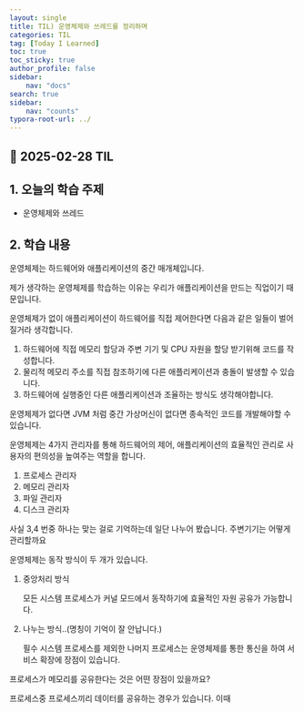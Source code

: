 ```yaml
---
layout: single
title: TIL) 운영체제와 쓰레드를 정리하며
categories: TIL
tag: [Today I Learned]
toc: true
toc_sticky: true
author_profile: false
sidebar:
    nav: "docs"
search: true
sidebar:
    nav: "counts"
typora-root-url: ../
---
```


## 📌 2025-02-28 TIL

## 1. 오늘의 학습 주제

+ 운영체제와 쓰레드

## 2. 학습 내용

운영체제는 하드웨어와 애플리케이션의 중간 매개체입니다.

제가 생각하는 운영체제를 학습하는 이유는 우리가 애플리케이션을 만드는 직업이기 때문입니다.

운영체제가 없이 애플리케이션이 하드웨어를 직접 제어한다면 다음과 같은 일들이 벌어질거라 생각합니다.

1. 하드웨어에 직접 메모리 할당과 주변 기기 및 CPU 자원을 할당 받기위해 코드를 작성합니다.
2. 물리적 메모리 주소를 직접 참조하기에 다른 애플리케이션과 충돌이 발생할 수 있습니다.
3. 하드웨어에 실행중인 다른 애플리케이션과 조율하는 방식도 생각해야합니다.

운영체제가 없다면 JVM 처럼 중간 가상머신이 없다면 종속적인 코드를 개발해야할 수 있습니다.

운영체제는 4가지 관리자를 통해 하드웨어의 제어, 애플리케이션의 효율적인 관리로 사용자의 편의성을 높여주는 역할을 합니다.

1. 프로세스 관리자
2. 메모리 관리자
3. 파일 관리자
4. 디스크 관리자

사실 3,4 번중 하나는 맞는 걸로 기억하는데 일단 나누어 봤습니다. 주변기기는 어떻게 관리할까요

운영체제는 동작 방식이 두 개가 있습니다.

1. 중앙처리 방식

   모든 시스템 프로세스가 커널 모드에서 동작하기에 효율적인 자원 공유가 가능합니다.

2. 나누는 방식..(명칭이 기억이 잘 안납니다.)

   필수 시스템 프로세스를 제외한 나머지 프로세스는 운영체제를 통한 통신을 하여 서비스 확장에 장점이 있습니다.



프로세스가 메모리를 공유한다는 것은 어떤 장점이 있을까요?

프로세스중 프로세스끼리 데이터를 공유하는 경우가 있습니다. 이때 
